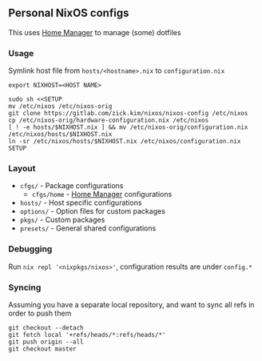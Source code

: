 ## Personal NixOS configs

This uses [Home Manager](https://github.com/rycee/home-manager) to manage (some)
dotfiles

### Usage
Symlink host file from `hosts/<hostname>.nix` to `configuration.nix`

```
export NIXHOST=<HOST NAME>

sudo sh <<SETUP
mv /etc/nixos /etc/nixos-orig
git clone https://gitlab.com/zick.kim/nixos/nixos-config /etc/nixos
cp /etc/nixos-orig/hardware-configuration.nix /etc/nixos
[ ! -e hosts/$NIXHOST.nix ] && mv /etc/nixos-orig/configuration.nix /etc/nixos/hosts/$NIXHOST.nix
ln -sr /etc/nixos/hosts/$NIXHOST.nix /etc/nixos/configuration.nix
SETUP
```

### Layout
- `cfgs/` - Package configurations
  - `cfgs/home` - [Home Manager](https://github.com/rycee/home-manager) configurations
- `hosts/` - Host specific configurations
- `options/` - Option files for custom packages
- `pkgs/` - Custom packages
- `presets/` - General shared configurations

### Debugging
Run `nix repl '<nixpkgs/nixos>'`, configuration results are under `config.*`

### Syncing
Assuming you have a separate local repository, and want to sync all refs in
order to push them

```
git checkout --detach
git fetch local '+refs/heads/*:refs/heads/*'
git push origin --all
git checkout master
```
